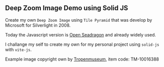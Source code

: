 ## Deep Zoom Image Demo using Solid JS

Create my own `Deep Zoom Image` using `Tile Pyramid` that was develop by Microsoft for Silverlight in 2008.

Today the Javascript version is [Open Seadragon](https://openseadragon.github.io/) and already widely used.

I challange my self to create my own for my personal project using `solid-js` with `vite-js`.

Example image copyright own by [Tropenmuseum](https://www.tropenmuseum.nl/en), item code: TM-10016388